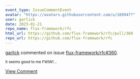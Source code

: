```yaml
---
event_type: IssueCommentEvent
avatar: "https://avatars.githubusercontent.com/u/169947?"
user: garlick
date: 2023-01-21
repo_name: flux-framework/rfc
html_url: https://github.com/flux-framework/rfc/pull/360
repo_url: https://github.com/flux-framework/rfc
---
```


<a href='https://github.com/garlick' target='_blank'>garlick</a> commented on issue <a href='https://github.com/flux-framework/rfc/pull/360' target='_blank'>flux-framework/rfc#360</a>.

<small>It seems good to me FWIW!...</small>

<a href='https://github.com/flux-framework/rfc/pull/360' target='_blank'>View Comment</a>